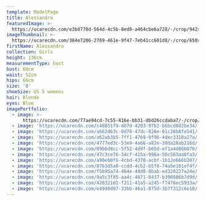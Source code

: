 ```yaml
---
template: ModelPage
title: Alessandra
featuredImage: >-
  https://ucarecdn.com/e3b8778d-564d-4c5b-8ed0-a464cbe6a728/-/crop/942x471/0,0/-/preview/
imageThumbnail: >-
  https://ucarecdn.com/384e7206-2769-461e-9f47-7eb41cc601d8/-/crop/650x885/32,0/-/preview/
firstName: Alessandra
collection: Girls
height: 136cm
measurementType: bust
bust: 60cm
waist: 52cm
hips: 66cm
size: '8'
shoeSize: US 5 womens
hair: Blonde
eyes: Blue
imagePortfolio:
  - image: >-
      https://ucarecdn.com/77ae94cd-7c55-416e-bb31-dbd26ccdaba7/-/crop/1522x1100/128,0/-/preview/
  - image: 'https://ucarecdn.com/c40851f9-d07d-4203-97b2-b6bcd8d2be34/'
  - image: 'https://ucarecdn.com/a662d63c-0d78-47dc-826e-81c26b8fe541/'
  - image: 'https://ucarecdn.com/a62ab3b5-7ff1-4769-9f96-4dec3310a27a/'
  - image: 'https://ucarecdn.com/4777ed3c-53e9-4a66-a82e-30da28ab216d/'
  - image: 'https://ucarecdn.com/09b6d8cc-5f52-4d9f-b65d-ef1a4d86b870/'
  - image: 'https://ucarecdn.com/47c3ce76-34cf-415a-996a-56c563aa8fa3/'
  - image: 'https://ucarecdn.com/a90eb0f6-4cbd-4370-acbf-1b12e666b207/'
  - image: 'https://ucarecdn.com/8763d5a0-ccdd-4cb2-b5f8-74a5e181ef4f/'
  - image: 'https://ucarecdn.com/f5b95a74-464e-44d0-8bab-ed320227a24e/'
  - image: 'https://ucarecdn.com/9a5c3f85-aa4c-4671-8437-b390886b7d9d/'
  - image: 'https://ucarecdn.com/420321d1-f211-41a5-a245-f7478ec5933a/'
  - image: 'https://ucarecdn.com/e4940d07-33bb-46a1-875d-3b7f312c6e18/'
---
```


